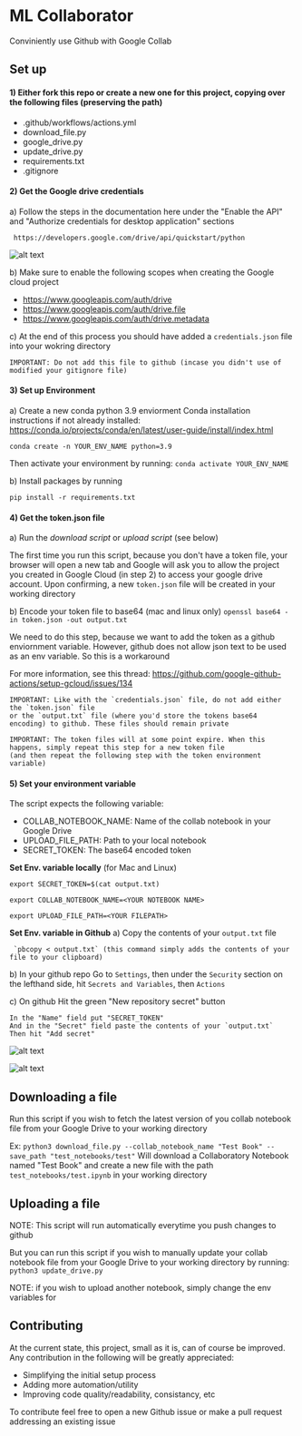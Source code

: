 # ML Collaborator
Conviniently use Github with Google Collab

## Set up
#### 1) Either fork this repo or create a new one for this project, copying over the following files (preserving the path)
   - .github/workflows/actions.yml
   - download_file.py
   - google_drive.py
   - update_drive.py
   - requirements.txt
   - .gitignore  

#### 2) Get the Google drive credentials
 a)  Follow the steps in the documentation here under the "Enable the API"
     and "Authorize credentials for desktop application" sections

     https://developers.google.com/drive/api/quickstart/python

  ![alt text](https://github.com/[username]/[reponame]/blob/[branch]/images/gdocs_screen.jpg?raw=true)


 b)  Make sure to enable the following scopes when creating the Google cloud project
 
  - https://www.googleapis.com/auth/drive
  - https://www.googleapis.com/auth/drive.file
  - https://www.googleapis.com/auth/drive.metadata

 c) At the end of this process you should have added a `credentials.json` file into 
    your wokring directory
    
    IMPORTANT: Do not add this file to github (incase you didn't use of modified your gitignore file)
    

#### 3) Set up Environment
 a) Create a new conda python 3.9 enviorment
 Conda installation instructions if not already installed: https://conda.io/projects/conda/en/latest/user-guide/install/index.html

 `conda create -n YOUR_ENV_NAME python=3.9`

 Then activate your environment by running: `conda activate YOUR_ENV_NAME`

 b) Install packages by running 
     
  `pip install -r requirements.txt`

#### 4) Get the token.json file
a) Run the *download script* or *upload script* (see below)

 The first time you run this script, because you don't have a token file,
 your browser will open a new tab and Google will ask you to allow the project
 you created in Google Cloud (in step 2) to access your google drive account.
 Upon confirming, a new `token.json` file will be created in your working directory

b) Encode your token file to base64 (mac and linux only)
`openssl base64 -in token.json -out output.txt`

We need to do this step, because we want to add the token as a github enviornment variable.
However, github does not allow json text to be used as an env variable. So this is a workaround

For more information, see this thread: https://github.com/google-github-actions/setup-gcloud/issues/134
    
    IMPORTANT: Like with the `credentials.json` file, do not add either the `token.json` file
    or the `output.txt` file (where you'd store the tokens base64 encoding) to github. These files should remain private

    IMPORTANT: The token files will at some point expire. When this happens, simply repeat this step for a new token file 
    (and then repeat the following step with the token environment variable)

#### 5) Set your environment variable
 The script expects the following variable:
   - COLLAB_NOTEBOOK_NAME: Name of the collab notebook in your Google Drive
   - UPLOAD_FILE_PATH: Path to your local notebook
   - SECRET_TOKEN: The base64 encoded token

 **Set Env. variable locally** (for Mac and Linux)
 
 `export SECRET_TOKEN=$(cat output.txt)`
 
 `export COLLAB_NOTEBOOK_NAME=<YOUR NOTEBOOK NAME>`
 
 `export UPLOAD_FILE_PATH=<YOUR FILEPATH>`

 **Set Env. variable in Github**
 a) Copy the contents of your `output.txt` file
 
     `pbcopy < output.txt` (this command simply adds the contents of your file to your clipboard)
     
 b) In your github repo Go to `Settings`, then under the `Security`
    section on the lefthand side, hit `Secrets and Variables`, then `Actions`

 c) On github Hit the green "New repository secret" button
 
    In the "Name" field put "SECRET_TOKEN"
    And in the "Secret" field paste the contents of your `output.txt`
    Then hit "Add secret"
    
 ![alt text](https://github.com/[username]/[reponame]/blob/[branch]/images/secret_screen.jpg?raw=true)

 ![alt text](https://github.com/[username]/[reponame]/blob/[branch]/images/config_screen.jpg?raw=true)


## Downloading a file
Run this script if you wish to fetch the latest version of you collab notebook file
from your Google Drive to your working directory

Ex: `python3 download_file.py --collab_notebook_name "Test Book" --save_path "test_notebooks/test"`
Will download a Collaboratory Notebook named "Test Book" and create a new file with the path `test_notebooks/test.ipynb`
in your working directory

## Uploading a file
NOTE: This script will run automatically everytime you push changes to github

But you can run this script if you wish to manually update your collab notebook file
from your Google Drive to your working directory by running: `python3 update_drive.py`

NOTE: if you wish to upload another notebook, simply change the env variables for 

## Contributing
At the current state, this project, small as it is, can of course be improved.
Any contribution in the following will be greatly appreciated:

- Simplifying the initial setup process
- Adding more automation/utility
- Improving code quality/readability, consistancy, etc
    
To contribute feel free to open a new Github issue or make a pull request addressing an existing issue
